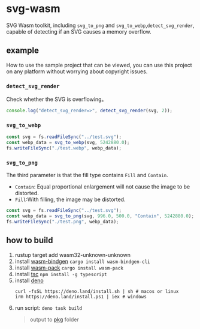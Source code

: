 # svg-wasm

SVG Wasm toolkit, including `svg_to_png` and `svg_to_webp`,`detect_svg_render`, capable of detecting if an SVG causes a memory overflow.

## example

How to use the sample project that can be viewed, you can use this project on any platform without worrying about copyright issues.

### `detect_svg_render`

Check whether the SVG is overflowing。

```ts
console.log("detect_svg_render=>", detect_svg_render(svg, 2));
```

### `svg_to_webp`

```ts
const svg = fs.readFileSync("../test.svg");
const webp_data = svg_to_webp(svg, 5242880.0);
fs.writeFileSync("./test.webp", webp_data);
```

### `svg_to_png`

The third parameter is that the fill type contains `Fill` and `Contain`.

- `Contain`: Equal proportional enlargement will not cause the image to be distorted.
- `Fill`:With filling, the image may be distorted.

```ts
const svg = fs.readFileSync("../test.svg");
const webp_data = svg_to_png(svg, 996.0, 500.0, "Contain", 5242880.0);
fs.writeFileSync("./test.png", webp_data);
```

## how to build

1. rustup target add wasm32-unknown-unknown
1. install [wasm-bindgen]() `cargo install wasm-bindgen-cli`
1. install [wasm-pack](https://rustwasm.github.io/wasm-pack/installer/)
   `cargo install wasm-pack`
1. install [tsc](http://npmjs.com/package/typescript) `npm install -g typescript`
1. install [deno](https://deno.com/)
   ```
   curl -fsSL https://deno.land/install.sh | sh # macos or linux
   irm https://deno.land/install.ps1 | iex # windows
   ```
1. run script: `deno task build`
   > output to [pkg](./pkg) folder
